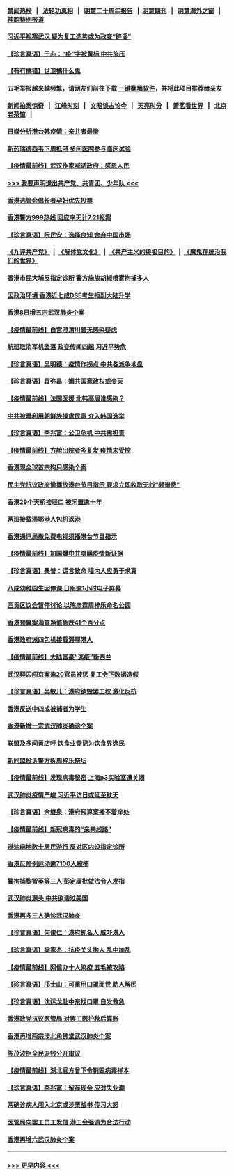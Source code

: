 #### [禁闻热榜](热点新闻.md?=0)  &nbsp;&nbsp;|&nbsp;&nbsp; [法轮功真相](https://github.com/gfw-breaker/truth/blob/master/README.md?=0) &nbsp;&nbsp;|&nbsp;&nbsp; [明慧二十周年报告](https://github.com/gfw-breaker/mh-reports/blob/master/README.md?=0) &nbsp;&nbsp;|&nbsp;&nbsp;[明慧期刊](https://github.com/gfw-breaker/mh-qikan) &nbsp;&nbsp;|&nbsp;&nbsp; [明慧海外之窗](https://github.com/gfw-breaker/mh-news/blob/master/README.md?=0) &nbsp;&nbsp;|&nbsp;&nbsp; [神韵特别报道](https://github.com/gfw-breaker/mh-news/blob/master/shenyun.md?=0)
#### [习近平视察武汉 疑为复工造势或为政变“辟谣”](../pages/nsc415/n11930847.md?t=03110631) 
#### [【珍言真语】于非：“疫”字被黄标 中共施压](../pages/nsc415/n11930410.md?t=03110631) 
#### [【有冇搞错】世卫搞什么鬼](../pages/nsc415/n11930475.md?t=03110631) 
#### 五毛举报越来越频繁，请网友们前往下载 [一键翻墙软件](https://github.com/gfw-breaker/ssr-accounts)，并将此项目推荐给亲友
#### [新闻拍案惊奇](https://github.com/gfw-breaker/banned-news/blob/master/pages/link4.md) &nbsp;&nbsp;|&nbsp;&nbsp; [江峰时刻](https://github.com/gfw-breaker/banned-news/blob/master/pages/link4.md) &nbsp;&nbsp;|&nbsp;&nbsp; [文昭谈古论今](https://github.com/gfw-breaker/banned-news/blob/master/pages/link4.md) &nbsp;&nbsp;|&nbsp;&nbsp; [天亮时分](https://github.com/gfw-breaker/banned-news/blob/master/pages/link4.md) &nbsp;&nbsp;|&nbsp;&nbsp; [萧茗看世界](https://github.com/gfw-breaker/banned-news/blob/master/pages/link4.md) &nbsp;&nbsp;|&nbsp;&nbsp; [北京老茶馆](https://github.com/gfw-breaker/banned-news/blob/master/pages/link4.md) &nbsp;&nbsp;|&nbsp;&nbsp; 
#### [日媒分析港台韩疫情：亲共者最惨](../pages/nsc415/n11928776.md?t=03110631) 
#### [新药瑞德西韦下周抵港 多间医院参与临床试验](../pages/nsc415/n11928462.md?t=03110631) 
#### [【疫情最前线】武汉作家喊话政府：感恩人民](../pages/nsc415/n11927940.md?t=03110631) 
#### [>>> 我要声明退出共产党、共青团、少年队 <<<](https://github.com/begood0513/goodnews/blob/master/quit/letter.md) 
#### [香港选管会倡长者孕妇优先投票](../pages/nsc415/n11928449.md?t=03110631) 
#### [香港警方999热线 回应率无计7.21报案](../pages/nsc415/n11928448.md?t=03110631) 
#### [【珍言真语】阮民安：选择良知 舍弃中国市场](../pages/nsc415/n11927705.md?t=03110631) 
#### [《九评共产党》](https://github.com/begood0513/9ping.md/blob/master/README.md) &nbsp;|&nbsp; [《解体党文化》](../../../../jtdwh.md/blob/master/README.md)  &nbsp;|&nbsp; [《共产主义的终极目的》](../../../../gczydzjmd.md/blob/master/README.md) &nbsp;|&nbsp; [《魔鬼在统治我们的世界》](../../../../mgztzwmdsj.md/blob/master/README.md) 
#### [香港市民大埔反指定诊所 警方施放胡椒喷雾拘捕多人](../pages/nsc415/n11925774.md?t=03110631) 
#### [因政治环境 香港近七成DSE考生拒到大陆升学](../pages/nsc415/n11925759.md?t=03110631) 
#### [香港8日增五宗武汉肺炎个案](../pages/nsc415/n11925736.md?t=03110631) 
#### [【疫情最前线】白宫澄清川普无感染疑虑](../pages/nsc415/n11925567.md?t=03110631) 
#### [航班取消军机坠落 政变传闻四起 习近平势危](../pages/nsc415/n11925467.md?t=03110631) 
#### [【珍言真语】吴明德：疫情作拐点 中共各派争地盘](../pages/nsc415/n11925299.md?t=03110631) 
#### [【珍言真语】袁弥昌：媚共国家政权或变天](../pages/nsc415/n11923199.md?t=03110631) 
#### [【疫情最前线】法国医援 北韩高层谁感染？](../pages/nsc415/n11920850.md?t=03110631) 
#### [中共被曝利用朝鲜族操盘民意 介入韩国选举](../pages/nsc415/n11921006.md?t=03110631) 
#### [【珍言真语】李兆富：公卫危机 中共需担责](../pages/nsc415/n11920422.md?t=03110631) 
#### [【疫情最前线】方舱出院者多复发 疫情未受控](../pages/nsc415/n11918637.md?t=03110631) 
#### [香港现全球首宗狗只感染个案](../pages/nsc415/n11918710.md?t=03110631) 
#### [民主党抗议政府撤播放港台节目指示 要求立即收取无线“频谱费”](../pages/nsc415/n11918681.md?t=03110631) 
#### [香港29个天桥接驳口 被闲置逾十年](../pages/nsc415/n11918654.md?t=03110631) 
#### [两班接载滞鄂港人包机返港](../pages/nsc415/n11915855.md?t=03110631) 
#### [香港通讯局撤免费电视须播港台节目指示](../pages/nsc415/n11915831.md?t=03110631) 
#### [【疫情最前线】加国爆中共隐瞒疫情新证据](../pages/nsc415/n11915482.md?t=03110631) 
#### [【珍言真语】桑普：谎言致命 墙内人应勇于求真](../pages/nsc415/n11915169.md?t=03110631) 
#### [八成幼稚园生因停课 日用逾1小时电子屏幕](../pages/nsc415/n11913263.md?t=03110631) 
#### [西贡区议会暂停讨论 以陈彦霖周梓乐命名公园](../pages/nsc415/n11913248.md?t=03110631) 
#### [香港预算案满意净值急跌41个百分点](../pages/nsc415/n11913236.md?t=03110631) 
#### [香港政府派四包机接载滞鄂港人](../pages/nsc415/n11913211.md?t=03110631) 
#### [【疫情最前线】大陆富豪“逃疫”新西兰](../pages/nsc415/n11913160.md?t=03110631) 
#### [武汉释囚闯京案逾20官员被惩 复工令下数据造假](../pages/nsc415/n11912743.md?t=03110631) 
#### [【珍言真语】吴敏儿：港府欲毁罢工权 激化反抗](../pages/nsc415/n11912457.md?t=03110631) 
#### [香港反送中四成被捕者为学生](../pages/nsc415/n11910730.md?t=03110631) 
#### [香港新增一宗武汉肺炎确诊个案](../pages/nsc415/n11910724.md?t=03110631) 
#### [联盟及多间黄店吁 饮食业登记为饮食界选民](../pages/nsc415/n11910718.md?t=03110631) 
#### [新同盟投诉警方拆周梓乐祭坛](../pages/nsc415/n11910707.md?t=03110631) 
#### [【疫情最前线】发现病毒秘密 上海p3实验室遭关闭](../pages/nsc415/n11910640.md?t=03110631) 
#### [武汉肺炎疫情严峻 习近平访日或延至秋天](../pages/nsc415/n11910570.md?t=03110631) 
#### [【珍言真语】佘继泉：港府预算案搔不着痒处](../pages/nsc415/n11910011.md?t=03110631) 
#### [【疫情最前线】新冠病毒的“亲共线路”](../pages/nsc415/n11907734.md?t=03110631) 
#### [港油麻地数十居民游行 反对区内设指定诊所](../pages/nsc415/n11907900.md?t=03110631) 
#### [香港反修例运动逾7100人被捕](../pages/nsc415/n11907922.md?t=03110631) 
#### [警拘捕黎智英等三人 彭定康批做法令人发指](../pages/nsc415/n11907905.md?t=03110631) 
#### [武汉肺炎源头 中共欲诿过美国](../pages/nsc415/n11907665.md?t=03110631) 
#### [香港再多三人确诊武汉肺炎](../pages/nsc415/n11907846.md?t=03110631) 
#### [【珍言真语】何俊仁：港府抓名人 威吓港人](../pages/nsc415/n11907561.md?t=03110631) 
#### [【珍言真语】梁家杰：抗疫关头拘人 乱中加乱](../pages/nsc415/n11907444.md?t=03110631) 
#### [【疫情最前线】网信办十人染疫 五毛被攻陷](../pages/nsc415/n11903757.md?t=03110631) 
#### [【珍言真语】邝士山：可重用口罩面世 助人解困](../pages/nsc415/n11903875.md?t=03110631) 
#### [【珍言真语】沈运龙赴中东找口罩 自发救急](../pages/nsc415/n11903291.md?t=03110631) 
#### [香港政党抗议医管局 对罢工医护秋后算账](../pages/nsc415/n11901746.md?t=03110631) 
#### [香港再增两宗涉北角佛堂武汉肺炎个案](../pages/nsc415/n11901737.md?t=03110631) 
#### [陈茂波拒全民派钱分开审议](../pages/nsc415/n11901672.md?t=03110631) 
#### [【疫情最前线】湖北官方曾下令销毁病毒样本](../pages/nsc415/n11901518.md?t=03110631) 
#### [【珍言真语】李兆富：留存现金 应对失业潮](../pages/nsc415/n11901448.md?t=03110631) 
#### [两确诊病人闯入北京或涉栗战书 传习大怒](../pages/nsc415/n11901180.md?t=03110631) 
#### [医管局向罢工员工发信 港工会强调为合法行动](../pages/nsc415/n11898870.md?t=03110631) 
#### [香港再增六武汉肺炎个案](../pages/nsc415/n11898843.md?t=03110631) 

----
#### [ >>> 更早内容 <<< ](../indexes/nsc415-earlier.md)
